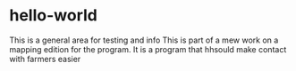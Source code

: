 # hello-world
This is a general area for testing and info
This is part of a mew work on a mapping edition for the program.
It is a program that hhsould make contact with farmers easier
